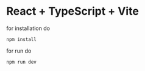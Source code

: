 # React + TypeScript + Vite

for installation do 

```
npm install
```


for run do
```
npm run dev
```
